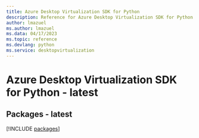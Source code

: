 ```yaml
---
title: Azure Desktop Virtualization SDK for Python
description: Reference for Azure Desktop Virtualization SDK for Python
author: lmazuel
ms.author: lmazuel
ms.data: 04/17/2023
ms.topic: reference
ms.devlang: python
ms.service: desktopvirtualization
---
```

# Azure Desktop Virtualization SDK for Python - latest
## Packages - latest
[!INCLUDE [packages](desktop-virtualization-index.md)]